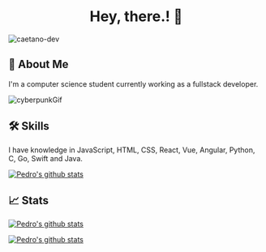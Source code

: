 
<h1 align="center">Hey, there.! 👋</h1>
<p align="left"> <img src="https://komarev.com/ghpvc/?username=drull1000&label=Profile%20views&color=0e75b6&style=flat" alt="caetano-dev" /> </p>

## 🚀 About Me
I'm a computer science student currently working as a fullstack developer.

![cyberpunkGif](https://giffiles.alphacoders.com/211/211931.gif)
## 🛠 Skills

I have knowledge in JavaScript, HTML, CSS, React, Vue, Angular, Python, C, Go, Swift and Java. 

[![Pedro's github stats](https://github-readme-stats.vercel.app/api/top-langs?username=caetano-dev&show_icons=true&locale=en&layout=compact)](https://github.com/anuraghazra/github-readme-stats)

## 📈 Stats
[![Pedro's github stats](https://github-readme-stats.vercel.app/api?username=caetano-dev&count_private=true&show_icons=true)](https://github.com/anuraghazra/github-readme-stats)

[![Pedro's github stats](https://github-readme-streak-stats.herokuapp.com/?user=caetano-dev&)](https://github.com/anuraghazra/github-readme-stats)




